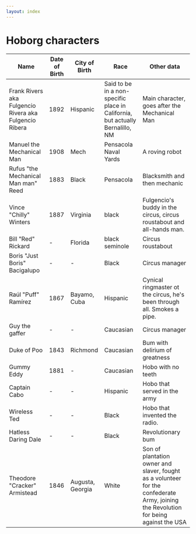 ```yaml
---
layout: index
---
```


Hoborg characters
===========

Name | Date of Birth | City of Birth | Race | Other data
--- |--- |--- |--- | ---
Frank Rivers aka Fulgencio Rivera aka Fulgencio Ribera | 1892 | Hispanic | Said to be in a non-specific place in California, but actually Bernalillo, NM | Main character, goes after the Mechanical Man
Manuel the Mechanical Man | 1908 | Mech | Pensacola Naval Yards | A roving robot
Rufus "the Mechanical Man man" Reed | 1883 | Black | Pensacola | Blacksmith and then mechanic
Vince "Chilly" Winters | 1887 | Virginia | black | Fulgencio's buddy in the circus, circus roustabout and all-hands man.
Bill "Red" Rickard |- | Florida | black seminole | Circus roustabout
Boris "Just Boris" Bacigalupo | - |- | Black | Circus manager
Raúl "Puff" Ramírez | 1867 | Bayamo, Cuba | Hispanic | Cynical ringmaster ot the circus, he's been through all. Smokes a pipe. 
Guy the gaffer |- |- | Caucasian | Circus manager 
Duke of Poo | 1843 |Richmond| Caucasian | Bum with  delirium of greatness
Gummy Eddy | 1881 |-| Caucasian | Hobo with no teeth
Captain Cabo |- |- | Hispanic | Hobo that served in the army
Wireless Ted |- |- | Black | Hobo that invented the radio.
Hatless Daring Dale |- |- | Black | Revolutionary bum
Theodore "Cracker" Armistead | 1846 | Augusta, Georgia | White | Son of plantation owner and slaver, fought as a volunteer for the confederate Army, joining the Revolution for being against the USA

